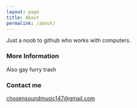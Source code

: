 ```yaml
---
layout: page
title: About
permalink: /about/
---
```


Just a noob to github who works with computers.

### More Information

Also gay furry trash

### Contact me

[chosensoundmusic147@gmail.com](mailto:chosensoundmusic147@gmail.com)
